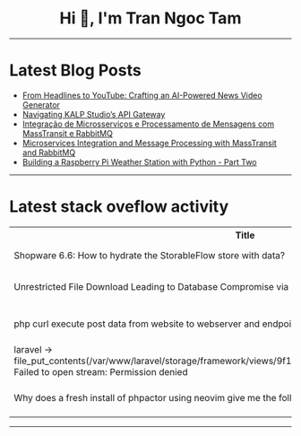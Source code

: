 <h1 align="center">Hi 👋, I'm Tran Ngoc Tam</h1>

---

# Latest Blog Posts 
<!-- BLOG-POST-LIST:START -->
- [From Headlines to YouTube: Crafting an AI-Powered News Video Generator](https://dev.to/hgky95/from-headlines-to-youtube-crafting-an-ai-powered-news-video-generator-46ga)
- [Navigating KALP Studio’s API Gateway](https://dev.to/kalpstudio/navigating-kalp-studios-api-gateway-536p)
- [Integração de Microsserviços e Processamento de Mensagens com MassTransit e RabbitMQ](https://dev.to/juarezasjunior/integracao-de-microsservicos-e-processamento-de-mensagens-com-masstransit-e-rabbitmq-3k7j)
- [Microservices Integration and Message Processing with MassTransit and RabbitMQ](https://dev.to/juarezasjunior/microservices-integration-and-message-processing-with-masstransit-and-rabbitmq-15l)
- [Building a Raspberry Pi Weather Station with Python - Part Two](https://dev.to/dev_neil_a/building-a-raspberry-pi-weather-station-with-python-part-two-4le5)
<!-- BLOG-POST-LIST:END -->

---

# Latest stack oveflow activity
<table>
  <tr><th>Title</th><th>Link</th></tr>
  <!-- STACKOVERFLOW:START --><tr><td>Shopware 6.6: How to hydrate the StorableFlow store with data?</td><td>https://stackoverflow.com/questions/79133201/shopware-6-6-how-to-hydrate-the-storableflow-store-with-data</td></tr><tr><td>Unrestricted File Download Leading to Database Compromise via Exposed Credentials [closed]</td><td>https://stackoverflow.com/questions/79133155/unrestricted-file-download-leading-to-database-compromise-via-exposed-credential</td></tr><tr><td>php curl execute post data from website to webserver and endpoint are empty [closed]</td><td>https://stackoverflow.com/questions/79132900/php-curl-execute-post-data-from-website-to-webserver-and-endpoint-are-empty</td></tr><tr><td>laravel -&gt; file_put_contents&lpar;/var/www/laravel/storage/framework/views/9f1dc9629406f3376fc417dd6985a806.php&rpar;: Failed to open stream: Permission denied</td><td>https://stackoverflow.com/questions/79132728/laravel-file-put-contents-var-www-laravel-storage-framework-views-9f1dc96294</td></tr><tr><td>Why does a fresh install of phpactor using neovim give me the following lsp error?</td><td>https://stackoverflow.com/questions/79132702/why-does-a-fresh-install-of-phpactor-using-neovim-give-me-the-following-lsp-erro</td></tr><!-- STACKOVERFLOW:END -->
</table>

---



